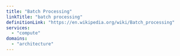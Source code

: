 ```yaml
---
title: "Batch Processing"
linkTitle: "batch processing"
definitionLink: "https://en.wikipedia.org/wiki/Batch_processing"
services:
  - "compute"
domains:
  - "architecture"
---
```


